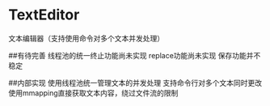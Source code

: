 # TextEditor
文本编辑器（支持使用命令对多个文本并发处理）

##有待完善
线程池的统一终止功能尚未实现
replace功能尚未实现
保存功能并不稳定

##内部实现
使用线程池统一管理文本的并发处理
支持命令行对多个文本同时更改
使用mmapping直接获取文本内容，绕过文件流的限制
